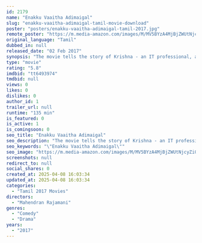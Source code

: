 ```yaml
---
id: 2179
name: "Enakku Vaaitha Adimaigal"
slug: "enakku-vaaitha-adimaigal-tamil-movie-download"
poster: "posters/enakku-vaaitha-adimaigal-tamil-2017.jpg"
remote_poster: "https://m.media-amazon.com/images/M/MV5BYzA4MjBjZWUtNjcyZi00NWZmLThmODAtYmMyMjgzYTdlYWM5XkEyXkFqcGdeQXVyMTEzNzg0Mjkx._V1_SX300.jpg"
original_language: "Tamil"
dubbed_in: null
released_date: "02 Feb 2017"
synopsis: "The movie tells the story of Krishna - an IT professional, and the story narrates the two phases of his life - the first when he falls in love, and the second after his break-up."
type: "movie"
rating: "5.8"
imdbid: "tt6493974"
tmdbid: null
views: 0
likes: 0
dislikes: 0
author_id: 1
trailer_url: null
runtime: "135 min"
is_featured: 0
is_active: 1
is_comingsoon: 0
seo_title: "Enakku Vaaitha Adimaigal"
seo_description: "The movie tells the story of Krishna - an IT professional, and the story narrates the two phases of his life - the first when he falls in love, and the second after his break-up."
seo_keywords: "\"Enakku Vaaitha Adimaigal\""
seo_image: "https://m.media-amazon.com/images/M/MV5BYzA4MjBjZWUtNjcyZi00NWZmLThmODAtYmMyMjgzYTdlYWM5XkEyXkFqcGdeQXVyMTEzNzg0Mjkx._V1_SX300.jpg"
screenshots: null
redirect_to: null
social_shares: 0
created_at: 2025-04-08 16:03:34
updated_at: 2025-04-08 16:03:34
categories:
  - "Tamil 2017 Movies"
directors:
  - "Mahendran Rajamani"
genres:
  - "Comedy"
  - "Drama"
years:
  - "2017"
---
```

